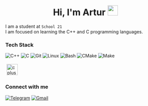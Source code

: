<h1 align="center">Hi, I'm Artur
<img src="https://github.com/blackcater/blackcater/raw/main/images/Hi.gif" height="32"/></h1>

I am a student at `School 21`  
I am focused on learning the C++ and C programming languages.  

### Tech Stack

![C++](https://img.shields.io/badge/C%2B%2B-white?style=flat-square&logo=Cplusplus&logoColor=007dff&logoSize=auto&labelColor=6fe7ff&color=6fe7ff)
![C](https://img.shields.io/badge/C-ea2845?style=flat-square&logo=C&logoColor=007dff&logoSize=auto&labelColor=6fbfff&color=6fbfff)
![Git](https://img.shields.io/badge/-Git-F05032?style=flat-square&logo=git&logoColor=white)
![Linux](https://img.shields.io/badge/Linux-430098?style=flat-square&logo=Linux&logoColor=white)
![Bash](https://img.shields.io/badge/Bash-311C87?style=flat-square&logo=Bash&logoColor=white)
![CMake](https://img.shields.io/badge/CMake-5849BE?style=flat-square&logo=CMake&logoColor=white)
![Make](https://img.shields.io/badge/Make-007ACC?style=flat-square&logo=Make&logoColor=white)

<p>
<img src="https://github.com/artnr7/AboutMe/svg/images/cplusplus.svg" height="35" style="vertical-align:down; margin:4px" alt="cplusplus">

### Connect with me

[![Telegram](https://img.shields.io/badge/-0ef4ff?style=social&logo=telegram&logoColor=007fff&logoSize=small&label=telegram&labelColor=abcdef&color=00cccc)](https://t.me/artnr7)
[![Gmail](https://img.shields.io/badge/-0ef4ff?style=social&logo=gmail&logoColor=ff120e&logoSize=small&label=gmail&labelColor=abcdef&color=00cccc)](artnr7@gmail.com)

